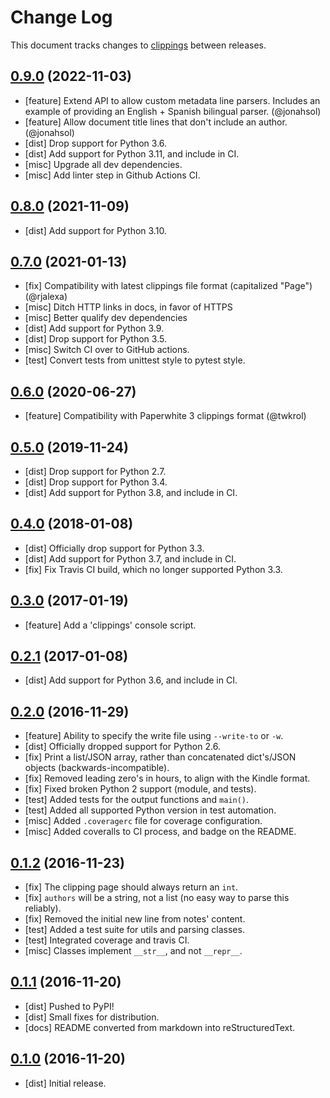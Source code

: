 # Change Log

This document tracks changes to [clippings](https://pypi.org/pypi/clippings) between releases.

## [0.9.0](https://github.com/samueldg/clippings/releases/tag/0.9.0) (2022-11-03)

* [feature] Extend API to allow custom metadata line parsers. Includes an example of providing an English + Spanish bilingual parser. (@jonahsol)
* [feature] Allow document title lines that don't include an author. (@jonahsol)
* [dist] Drop support for Python 3.6.
* [dist] Add support for Python 3.11, and include in CI.
* [misc] Upgrade all dev dependencies.
* [misc] Add linter step in Github Actions CI.

## [0.8.0](https://github.com/samueldg/clippings/releases/tag/0.8.0) (2021-11-09)

* [dist] Add support for Python 3.10.

## [0.7.0](https://github.com/samueldg/clippings/releases/tag/0.7.0) (2021-01-13)

* [fix] Compatibility with latest clippings file format (capitalized "Page") (@rjalexa)
* [misc] Ditch HTTP links in docs, in favor of HTTPS
* [misc] Better qualify dev dependencies
* [dist] Add support for Python 3.9.
* [dist] Drop support for Python 3.5.
* [misc] Switch CI over to GitHub actions.
* [test] Convert tests from unittest style to pytest style.

## [0.6.0](https://github.com/samueldg/clippings/releases/tag/0.6.0) (2020-06-27)

* [feature] Compatibility with Paperwhite 3 clippings format (@twkrol)

## [0.5.0](https://github.com/samueldg/clippings/releases/tag/0.5.0) (2019-11-24)

* [dist] Drop support for Python 2.7.
* [dist] Drop support for Python 3.4.
* [dist] Add support for Python 3.8, and include in CI.

## [0.4.0](https://github.com/samueldg/clippings/releases/tag/0.4.0) (2018-01-08)

* [dist] Officially drop support for Python 3.3.
* [dist] Add support for Python 3.7, and include in CI.
* [fix] Fix Travis CI build, which no longer supported Python 3.3.

## [0.3.0](https://github.com/samueldg/clippings/releases/tag/0.3.0) (2017-01-19)

* [feature] Add a 'clippings' console script.

## [0.2.1](https://github.com/samueldg/clippings/releases/tag/0.2.1) (2017-01-08)

* [dist] Add support for Python 3.6, and include in CI.

## [0.2.0](https://github.com/samueldg/clippings/releases/tag/0.2.0) (2016-11-29)

* [feature] Ability to specify the write file using ``--write-to`` or ``-w``.
* [dist] Officially dropped support for Python 2.6.
* [fix] Print a list/JSON array, rather than concatenated dict's/JSON objects (backwards-incompatible).
* [fix] Removed leading zero's in hours, to align with the Kindle format.
* [fix] Fixed broken Python 2 support (module, and tests).
* [test] Added tests for the output functions and ``main()``.
* [test] Added all supported Python version in test automation.
* [misc] Added ``.coveragerc`` file for coverage configuration.
* [misc] Added coveralls to CI process, and badge on the README.

## [0.1.2](https://github.com/samueldg/clippings/releases/tag/0.1.2) (2016-11-23)

* [fix] The clipping page should always return an ``int``.
* [fix] ``authors`` will be a string, not a list (no easy way to parse this reliably).
* [fix] Removed the initial new line from notes' content.
* [test] Added a test suite for utils and parsing classes.
* [test] Integrated coverage and travis CI.
* [misc] Classes implement ``__str__``, and not ``__repr__``.

## [0.1.1](https://github.com/samueldg/clippings/releases/tag/0.1.1) (2016-11-20)

* [dist] Pushed to PyPI!
* [dist] Small fixes for distribution.
* [docs] README converted from markdown into reStructuredText.

## [0.1.0](https://github.com/samueldg/clippings/releases/tag/0.1.0) (2016-11-20)

* [dist] Initial release.
